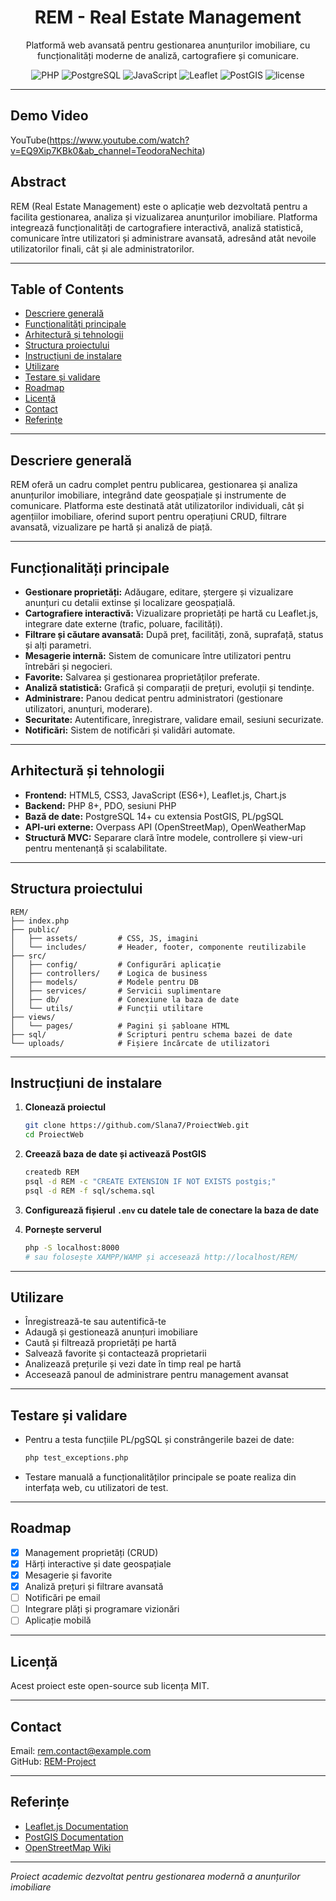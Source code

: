 <div align="center">

  <h1>REM - Real Estate Management</h1>
  
  <p>
    Platformă web avansată pentru gestionarea anunțurilor imobiliare, cu funcționalități moderne de analiză, cartografiere și comunicare.
  </p>
  
  <p>
    <img src="https://img.shields.io/badge/PHP-8.0+-777BB4?style=flat&logo=php&logoColor=white" alt="PHP" />
    <img src="https://img.shields.io/badge/PostgreSQL-316192?style=flat&logo=postgresql&logoColor=white" alt="PostgreSQL" />
    <img src="https://img.shields.io/badge/JavaScript-F7DF1E?style=flat&logo=javascript&logoColor=black" alt="JavaScript" />
    <img src="https://img.shields.io/badge/Leaflet-199900?style=flat&logo=leaflet&logoColor=white" alt="Leaflet" />
    <img src="https://img.shields.io/badge/PostGIS-008000?style=flat&logo=postgresql&logoColor=white" alt="PostGIS" />
    <img src="https://img.shields.io/badge/License-MIT-green.svg" alt="license" />
  </p>
</div>

---
## Demo Video

YouTube(https://www.youtube.com/watch?v=EQ9Xip7KBk0&ab_channel=TeodoraNechita)

## Abstract

REM (Real Estate Management) este o aplicație web dezvoltată pentru a facilita gestionarea, analiza și vizualizarea anunțurilor imobiliare. Platforma integrează funcționalități de cartografiere interactivă, analiză statistică, comunicare între utilizatori și administrare avansată, adresând atât nevoile utilizatorilor finali, cât și ale administratorilor.

---

## Table of Contents

- [Descriere generală](#descriere-generală)
- [Funcționalități principale](#funcționalități-principale)
- [Arhitectură și tehnologii](#arhitectură-și-tehnologii)
- [Structura proiectului](#structura-proiectului)
- [Instrucțiuni de instalare](#instrucțiuni-de-instalare)
- [Utilizare](#utilizare)
- [Testare și validare](#testare-și-validare)
- [Roadmap](#roadmap)
- [Licență](#licență)
- [Contact](#contact)
- [Referințe](#referințe)

---

## Descriere generală

REM oferă un cadru complet pentru publicarea, gestionarea și analiza anunțurilor imobiliare, integrând date geospațiale și instrumente de comunicare. Platforma este destinată atât utilizatorilor individuali, cât și agențiilor imobiliare, oferind suport pentru operațiuni CRUD, filtrare avansată, vizualizare pe hartă și analiză de piață.

---

## Funcționalități principale

- **Gestionare proprietăți:** Adăugare, editare, ștergere și vizualizare anunțuri cu detalii extinse și localizare geospațială.
- **Cartografiere interactivă:** Vizualizare proprietăți pe hartă cu Leaflet.js, integrare date externe (trafic, poluare, facilități).
- **Filtrare și căutare avansată:** După preț, facilități, zonă, suprafață, status și alți parametri.
- **Mesagerie internă:** Sistem de comunicare între utilizatori pentru întrebări și negocieri.
- **Favorite:** Salvarea și gestionarea proprietăților preferate.
- **Analiză statistică:** Grafică și comparații de prețuri, evoluții și tendințe.
- **Administrare:** Panou dedicat pentru administratori (gestionare utilizatori, anunțuri, moderare).
- **Securitate:** Autentificare, înregistrare, validare email, sesiuni securizate.
- **Notificări:** Sistem de notificări și validări automate.

---

## Arhitectură și tehnologii

- **Frontend:** HTML5, CSS3, JavaScript (ES6+), Leaflet.js, Chart.js
- **Backend:** PHP 8+, PDO, sesiuni PHP
- **Bază de date:** PostgreSQL 14+ cu extensia PostGIS, PL/pgSQL
- **API-uri externe:** Overpass API (OpenStreetMap), OpenWeatherMap
- **Structură MVC:** Separare clară între modele, controllere și view-uri pentru mentenanță și scalabilitate.

---

## Structura proiectului

```
REM/
├── index.php
├── public/
│   ├── assets/         # CSS, JS, imagini
│   └── includes/       # Header, footer, componente reutilizabile
├── src/
│   ├── config/         # Configurări aplicație
│   ├── controllers/    # Logica de business
│   ├── models/         # Modele pentru DB
│   ├── services/       # Servicii suplimentare
│   ├── db/             # Conexiune la baza de date
│   └── utils/          # Funcții utilitare
├── views/
│   └── pages/          # Pagini și șabloane HTML
├── sql/                # Scripturi pentru schema bazei de date
└── uploads/            # Fișiere încărcate de utilizatori
```

---

## Instrucțiuni de instalare

1. **Clonează proiectul**
   ```bash
   git clone https://github.com/Slana7/ProiectWeb.git
   cd ProiectWeb
   ```

2. **Creează baza de date și activează PostGIS**
   ```bash
   createdb REM
   psql -d REM -c "CREATE EXTENSION IF NOT EXISTS postgis;"
   psql -d REM -f sql/schema.sql
   ```

3. **Configurează fișierul `.env` cu datele tale de conectare la baza de date**

4. **Pornește serverul**
   ```bash
   php -S localhost:8000
   # sau folosește XAMPP/WAMP și accesează http://localhost/REM/
   ```

---

## Utilizare

- Înregistrează-te sau autentifică-te
- Adaugă și gestionează anunțuri imobiliare
- Caută și filtrează proprietăți pe hartă
- Salvează favorite și contactează proprietarii
- Analizează prețurile și vezi date în timp real pe hartă
- Accesează panoul de administrare pentru management avansat

---

## Testare și validare

- Pentru a testa funcțiile PL/pgSQL și constrângerile bazei de date:
  ```bash
  php test_exceptions.php
  ```
- Testare manuală a funcționalităților principale se poate realiza din interfața web, cu utilizatori de test.

---

## Roadmap

- [x] Management proprietăți (CRUD)
- [x] Hărți interactive și date geospațiale
- [x] Mesagerie și favorite
- [x] Analiză prețuri și filtrare avansată
- [ ] Notificări pe email
- [ ] Integrare plăți și programare vizionări
- [ ] Aplicație mobilă

---

## Licență

Acest proiect este open-source sub licența MIT.

---

## Contact

Email: rem.contact@example.com  
GitHub: [REM-Project](https://github.com/REM-Project/REM-Real-Estate-Management)

---

## Referințe

- [Leaflet.js Documentation](https://leafletjs.com/)
- [PostGIS Documentation](https://postgis.net/documentation/)
- [OpenStreetMap Wiki](https://wiki.openstreetmap.org/)

---

*Proiect academic dezvoltat pentru gestionarea modernă a anunțurilor imobiliare*
